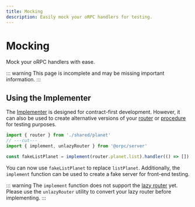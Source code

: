 ```yaml
---
title: Mocking
description: Easily mock your oRPC handlers for testing.
---
```


# Mocking

Mock your oRPC handlers with ease.

::: warning
This page is incomplete and may be missing important information.
:::

## Using the Implementer

The [Implementer](/docs/contract-first/implement-contract#the-implementer) is designed for contract-first development. However, it can also be used to create alternative versions of your [router](/docs/router) or [procedure](/docs/procedure) for testing purposes.

```ts twoslash
import { router } from './shared/planet'
// ---cut---
import { implement, unlazyRouter } from '@orpc/server'

const fakeListPlanet = implement(router.planet.list).handler(() => [])
```

You can now use `fakeListPlanet` to replace `listPlanet`. Additionally, the `implement` function can be used to create a fake server for front-end testing.

::: warning
The `implement` function does not support the [lazy router](/docs/router#lazy-router) yet. Please use the `unlazyRouter` utility to convert your lazy router before implementing.
:::
